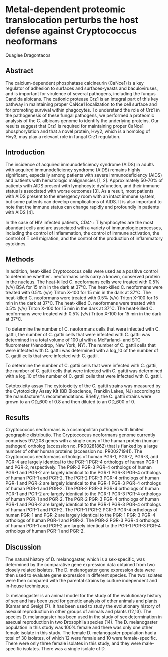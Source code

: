 # Metal-dependent proteomic translocation perturbs the host defense against Cryptococcus neoformans
Quaglee Dragontacos


## Abstract
The calcium-dependent phosphatase calcineurin (CaNce1) is a key regulator of adhesion to surfaces and surfaces-yeasts and baculoviruses, and is important for virulence of several pathogens, including the fungus Candida albicans. The cationic protease Crz1 is an integral part of this key pathway in maintaining proper CaNce1 localization to the cell surface and for promoting survival within phagocytes. To understand the role of Crz1 in the pathogenesis of these fungal pathogens, we performed a proteomic analysis of the C. albicans genome to identify the underlying proteins. Our results suggest that Crz1 is required for maintaining proper CaNce1 phosphorylation and that a novel protein, Hvy2, which is a homolog of Hvy3, may play a relevant role in fungal Crz1 regulation.


## Introduction
The incidence of acquired immunodeficiency syndrome (AIDS) in adults with acquired immunodeficiency syndrome (AIDS) remains highly significant, especially among patients with severe immunodeficiency (AIDS) and patients with hematologic malignancies [1, 2]. Approximately 50-70% of patients with AIDS present with lymphocyte dysfunction, and their immune status is associated with worse outcomes [3]. As a result, most patients with AIDS present to the emergency room with an intact immune system, but some patients can develop complications of AIDS. It is also important to note that the immune status can change rapidly and profoundly in patients with AIDS [4].

In the case of HIV infected patients, CD4^+ T lymphocytes are the most abundant cells and are associated with a variety of immunologic processes, including the control of inflammation, the control of immune activation, the control of T cell migration, and the control of the production of inflammatory cytokines.


## Methods
In addition, heat-killed Cryptococcus cells were used as a positive control to determine whether . neoformans cells carry a known, conserved protein in the nucleus. The heat-killed C. neoformans cells were treated with 0.5% (v/v) BSA for 15 min in the dark at 37°C. The heat-killed C. neoformans were treated with 0.5% (v/v) Triton X-100 for 15 min in the dark at 37°C. The heat-killed C. neoformans were treated with 0.5% (v/v) Triton X-100 for 15 min in the dark at 37°C. The heat-killed C. neoformans were treated with 0.5% (v/v) Triton X-100 for 15 min in the dark at 37°C. The heat-killed C. neoformans were treated with 0.5% (v/v) Triton X-100 for 15 min in the dark at 37°C.

To determine the number of C. neoformans cells that were infected with C. gattii, the number of C. gattii cells that were infected with C. gattii was determined in a total volume of 100 µl with a McFarland- and STC fluorometer (Nanodrop, New York, NY). The number of C. gattii cells that were infected with C. gattii was determined with a log_10 of the number of C. gattii cells that were infected with C. gattii.

To determine the number of C. gattii cells that were infected with C. gattii, the number of C. gattii cells that were infected with C. gattii was determined with a log_10 of the number of C. gattii cells that were infected with C. gattii.

Cytotoxicity assay
The cytotoxicity of the C. gattii strains was measured by the Cytotoxicity Assay Kit (BD Bioscience, Franklin Lakes, NJ) according to the manufacturer's recommendations. Briefly, the C. gattii strains were grown to an OD_600 of 0.8 and then diluted to an OD_600 of 0.


## Results

Cryptococcus neoformans is a cosmopolitan pathogen with limited geographic distributio. The Cryptococcus neoformans genome currently comprises 917,208 genes with a single copy of the human protein (human-pathogen) ortholog (accession no. PR00281862) that is flanked by a large number of other human proteins (accession no. PR00271941). The Cryptococcus neoformans orthologs of human PGR-1, PGR-2, PGR-3, and PGR-4 are largely identical to the PGR-1 PGR-4 orthologs of human PGR-1 and PGR-2, respectively. The PGR-2 PGR-3 PGR-4 orthologs of human PGR-1 and PGR-2 are largely identical to the PGR-1 PGR-3 PGR-4 orthologs of human PGR-1 and PGR-2. The PGR-2 PGR-3 PGR-4 orthologs of human PGR-1 and PGR-2 are largely identical to the PGR-1 PGR-3 PGR-4 orthologs of human PGR-1 and PGR-2. The PGR-2 PGR-3 PGR-4 orthologs of human PGR-1 and PGR-2 are largely identical to the PGR-1 PGR-3 PGR-4 orthologs of human PGR-1 and PGR-2. The PGR-2 PGR-3 PGR-4 orthologs of human PGR-1 and PGR-2 are largely identical to the PGR-1 PGR-3 PGR-4 orthologs of human PGR-1 and PGR-2. The PGR-1 PGR-2 PGR-3 PGR-4 orthologs of human PGR-1 and PGR-2 are largely identical to the PGR-1 PGR-3 PGR-4 orthologs of human PGR-1 and PGR-2. The PGR-2 PGR-3 PGR-4 orthologs of human PGR-1 and PGR-2 are largely identical to the PGR-1 PGR-3 PGR-4 orthologs of human PGR-1 and PGR-2.


## Discussion
The natural history of D. melanogaster, which is a sex-specific, was determined by the comparative gene expression data obtained from two closely related isolates. The D. melanogaster gene expression data were then used to evaluate gene expression in different species. The two isolates were then compared with the parental strains by culture independent and in-house techniques.

D. melanogaster is an animal model for the study of the evolutionary history of sex and has been used for genetic analysis of other animals and plants (Kamar and Greig) (7). It has been used to study the evolutionary history of asexual reproduction in other groups of animals and plants (12,13). The species D. melanogaster has been used in the study of sex determination in asexual reproduction in two Drosophila species (14). The D. melanogaster population in this study was 100% female and there was only one other female isolate in this study. The female D. melanogaster population had a total of 30 isolates, of which 12 were female and 10 were female-specific. There were only three female isolates in this study, and they were male-specific isolates. There was a single isolate of D.
